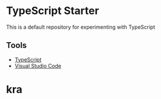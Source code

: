 # TypeScript Starter

This is a default repository for experimenting with TypeScript

## Tools
- [TypeScript](http://www.typescriptlang.org/)
- [Visual Studio Code](https://code.visualstudio.com/)


# kra